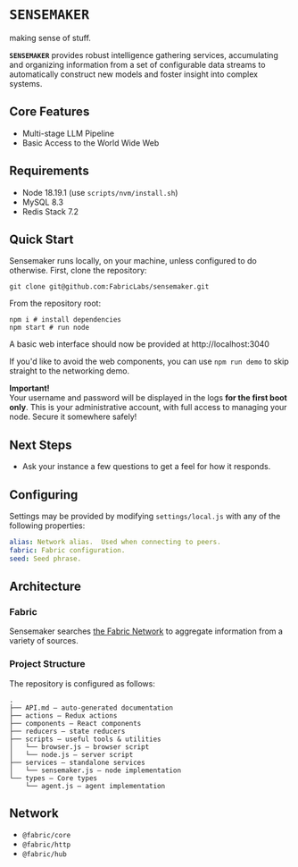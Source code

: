 `SENSEMAKER`
============
making sense of stuff.

**`SENSEMAKER`** provides robust intelligence gathering services, accumulating and organizing information from a set of configurable data streams to automatically construct new models and foster insight into complex systems.

## Core Features
- Multi-stage LLM Pipeline
- Basic Access to the World Wide Web

## Requirements
- Node 18.19.1 (use `scripts/nvm/install.sh`)
- MySQL 8.3
- Redis Stack 7.2

## Quick Start
Sensemaker runs locally, on your machine, unless configured to do otherwise.  First, clone the repository:

```
git clone git@github.com:FabricLabs/sensemaker.git
```

From the repository root:
```
npm i # install dependencies
npm start # run node
```
A basic web interface should now be provided at http://localhost:3040

If you'd like to avoid the web components, you can use `npm run demo` to skip straight to the networking demo.

**Important!**  
Your username and password will be displayed in the logs **for the first boot only**.  This is your administrative account, with full access to managing your node.  Secure it somewhere safely!

## Next Steps
- Ask your instance a few questions to get a feel for how it responds.

## Configuring
Settings may be provided by modifying `settings/local.js` with any of the following properties:

```yaml
alias: Network alias.  Used when connecting to peers.
fabric: Fabric configuration.
seed: Seed phrase.
```

## Architecture
### Fabric
Sensemaker searches [the Fabric Network][fabric-pub] to aggregate information from a variety of sources.
### Project Structure
The repository is configured as follows:
```
.
├── API.md — auto-generated documentation
├── actions — Redux actions
├── components — React components
├── reducers — state reducers
├── scripts — useful tools & utilities
│   └── browser.js — browser script
│   └── node.js — server script
├── services — standalone services
│   └── sensemaker.js — node implementation
└── types — Core types
    └── agent.js — agent implementation
```

## Network
- `@fabric/core`
- `@fabric/http`
- `@fabric/hub`

[fabric-pub]: https://fabric.pub
[fabric-hub]: https://hub.fabric.pub

